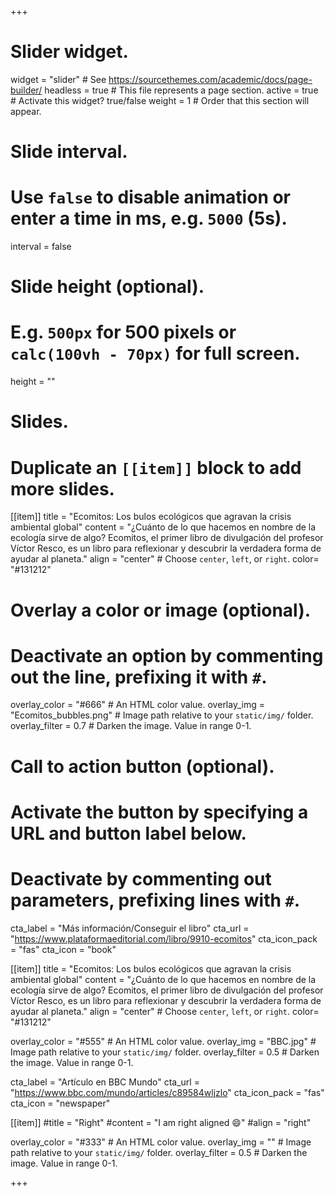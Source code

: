 +++
# Slider widget.
widget = "slider"  # See https://sourcethemes.com/academic/docs/page-builder/
headless = true  # This file represents a page section.
active = true  # Activate this widget? true/false
weight = 1  # Order that this section will appear.

# Slide interval.
# Use `false` to disable animation or enter a time in ms, e.g. `5000` (5s).
interval = false

# Slide height (optional).
# E.g. `500px` for 500 pixels or `calc(100vh - 70px)` for full screen.
height = ""

# Slides.
# Duplicate an `[[item]]` block to add more slides.
[[item]]
  title = "Ecomitos: Los bulos ecológicos que agravan la crisis ambiental global"
  content = "¿Cuánto de lo que hacemos en nombre de la ecología sirve de algo? Ecomitos, el primer libro de divulgación del profesor Víctor Resco, es un libro para reflexionar y descubrir la verdadera forma de ayudar al planeta."
  align = "center"  # Choose `center`, `left`, or `right`.
  color= "#131212"

  # Overlay a color or image (optional).
  #   Deactivate an option by commenting out the line, prefixing it with `#`.
  overlay_color = "#666"  # An HTML color value.
  overlay_img = "Ecomitos_bubbles.png"  # Image path relative to your `static/img/` folder.
  overlay_filter = 0.7  # Darken the image. Value in range 0-1.

  # Call to action button (optional).
  #   Activate the button by specifying a URL and button label below.
  #   Deactivate by commenting out parameters, prefixing lines with `#`.
  cta_label = "Más información/Conseguir el libro"
  cta_url = "https://www.plataformaeditorial.com/libro/9910-ecomitos"
  cta_icon_pack = "fas"
  cta_icon = "book"

[[item]]
  title = "Ecomitos: Los bulos ecológicos que agravan la crisis ambiental global"
  content = "¿Cuánto de lo que hacemos en nombre de la ecología sirve de algo? Ecomitos, el primer libro de divulgación del profesor Víctor Resco, es un libro para reflexionar y descubrir la verdadera forma de ayudar al planeta."
  align = "center"  # Choose `center`, `left`, or `right`.
  color= "#131212"

  overlay_color = "#555"  # An HTML color value.
  overlay_img = "BBC.jpg"  # Image path relative to your `static/img/` folder.
  overlay_filter = 0.5  # Darken the image. Value in range 0-1.
  
  cta_label = "Artículo en BBC Mundo"
  cta_url = "https://www.bbc.com/mundo/articles/c89584wljzlo"
  cta_icon_pack = "fas"
  cta_icon = "newspaper"

[[item]]
  #title = "Right"
  #content = "I am right aligned :smile:"
  #align = "right"

  overlay_color = "#333"  # An HTML color value.
  overlay_img = ""  # Image path relative to your `static/img/` folder.
  overlay_filter = 0.5  # Darken the image. Value in range 0-1.
  
  
+++
